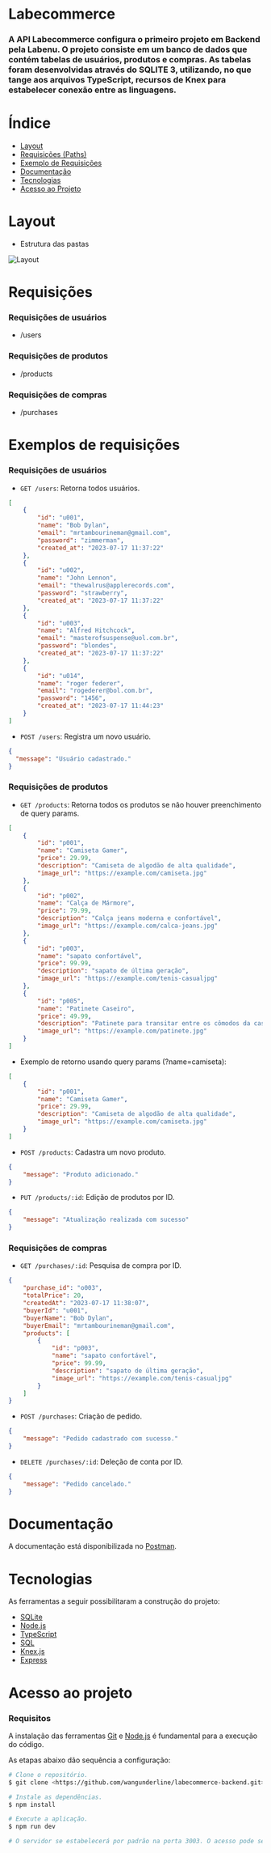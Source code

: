 # Labecommerce

### A API Labecommerce configura o primeiro projeto em Backend pela Labenu. O projeto consiste em um banco de dados que contém tabelas de usuários, produtos e compras. As tabelas foram desenvolvidas através do SQLITE 3, utilizando, no que tange aos arquivos TypeScript, recursos de Knex para estabelecer conexão entre as linguagens.

# Índice
* [Layout](#Layout)
* [Requisições (Paths)](#Requisições)
* [Exemplo de Requisições](#exemplo-de-requisições)
* [Documentação](#documentação)
* [Tecnologias](#tecnologias)
* [Acesso ao Projeto](#acesso-ao-projeto)

# Layout

* Estrutura das pastas

![Layout](./src/img/layout.png)

# Requisições

### Requisições de usuários

* /users

### Requisições de produtos

* /products

### Requisições de compras

* /purchases


# Exemplos de requisições
### Requisições de usuários


* `GET /users`: Retorna todos usuários.
```json
[
    {
        "id": "u001",
        "name": "Bob Dylan",
        "email": "mrtambourineman@gmail.com",
        "password": "zimmerman",
        "created_at": "2023-07-17 11:37:22"
    },
    {
        "id": "u002",
        "name": "John Lennon",
        "email": "thewalrus@applerecords.com",
        "password": "strawberry",
        "created_at": "2023-07-17 11:37:22"
    },
    {
        "id": "u003",
        "name": "Alfred Hitchcock",
        "email": "masterofsuspense@uol.com.br",
        "password": "blondes",
        "created_at": "2023-07-17 11:37:22"
    },
    {
        "id": "u014",
        "name": "roger federer",
        "email": "rogederer@bol.com.br",
        "password": "1456",
        "created_at": "2023-07-17 11:44:23"
    }
]
```

* `POST /users`: Registra um novo usuário.

```json
{
  "message": "Usuário cadastrado."
}
```

### Requisições de produtos
* `GET /products`: Retorna todos os produtos se não houver preenchimento de query params.
```json
[
    {
        "id": "p001",
        "name": "Camiseta Gamer",
        "price": 29.99,
        "description": "Camiseta de algodão de alta qualidade",
        "image_url": "https://example.com/camiseta.jpg"
    },
    {
        "id": "p002",
        "name": "Calça de Mármore",
        "price": 79.99,
        "description": "Calça jeans moderna e confortável",
        "image_url": "https://example.com/calca-jeans.jpg"
    },
    {
        "id": "p003",
        "name": "sapato confortável",
        "price": 99.99,
        "description": "sapato de última geração",
        "image_url": "https://example.com/tenis-casualjpg"
    },
    {
        "id": "p005",
        "name": "Patinete Caseiro",
        "price": 49.99,
        "description": "Patinete para transitar entre os cômodos da casa",
        "image_url": "https://example.com/patinete.jpg"
    }
]

```

* Exemplo de retorno usando query params (?name=camiseta): 

```json
[
    {
        "id": "p001",
        "name": "Camiseta Gamer",
        "price": 29.99,
        "description": "Camiseta de algodão de alta qualidade",
        "image_url": "https://example.com/camiseta.jpg"
    }
]
```


* `POST /products`: Cadastra um novo produto.
```json
{
    "message": "Produto adicionado."
}
```
* `PUT /products/:id`: Edição de produtos por ID.
```json
{
    "message": "Atualização realizada com sucesso"
}
```

### Requisições de compras

* `GET /purchases/:id`: Pesquisa de compra por ID.
```json
{
    "purchase_id": "o003",
    "totalPrice": 20,
    "createdAt": "2023-07-17 11:38:07",
    "buyerId": "u001",
    "buyerName": "Bob Dylan",
    "buyerEmail": "mrtambourineman@gmail.com",
    "products": [
        {
            "id": "p003",
            "name": "sapato confortável",
            "price": 99.99,
            "description": "sapato de última geração",
            "image_url": "https://example.com/tenis-casualjpg"
        }
    ]
}
```

* `POST /purchases`: Criação de pedido.
```json
{
    "message": "Pedido cadastrado com sucesso."
}
```
* `DELETE /purchases/:id`: Deleção de conta por ID.

```json
{
    "message": "Pedido cancelado."
}
```

# Documentação

A documentação está disponibilizada no [Postman](https://documenter.getpostman.com/view/26594705/2s946h7BVd).

# Tecnologias

As ferramentas a seguir possibilitaram a construção do projeto:

- [SQLite](https://www.sqlite.org/docs.html)
- [Node.js](https://nodejs.org/en/)
- [TypeScript](https://www.typescriptlang.org/)
- [SQL](https://learn.microsoft.com/pt-br/sql/?view=sql-server-ver16)
- [Knex.js](https://knexjs.org/guide/)
- [Express](https://expressjs.com/pt-br/)


# Acesso ao projeto

### Requisitos

A instalação das ferramentas [Git](https://git-scm.com) e [Node.js](https://nodejs.org/en/) é fundamental para a execução do código. 

As etapas abaixo dão sequência a configuração:

```bash
# Clone o repositório.
$ git clone <https://github.com/wangunderline/labecommerce-backend.git>

# Instale as dependências.
$ npm install

# Execute a aplicação.
$ npm run dev

# O servidor se estabelecerá por padrão na porta 3003. O acesso pode ser obtido diretamente pelo navegador através de <http://localhost:3003>, ou via Postman.
```


